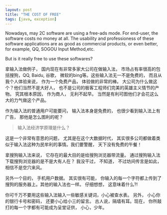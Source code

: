 ```yaml
---
layout: post
title: "THE COST OF FREE"
tags: [java, exception]
---
```


Nowadays, may 2C software are using a free-ads mode. For end-user, the software costs no money at all. The usability and professioness of these software applications are as good as commercial products, or even better, for example, QQ, SOGOU Input Method,etc. 

But is it really free to use these softwares?

拿输入法做例子， 国内现在有非常多家大公司在做输入法， 市场占有率很高的包括搜狗，QQ, Baidu, 谷歌， 微软的bing等。这些输入法无一不是免费的， 而且从我个人体验来说， 作为一个免费产品， 体验做的非常的棒。 大公司为什么做这个？他们当然不是大好人， 也不是公司的极客工程师们完美的英雄主义情节的产物。 究其根本原因， 作为商人， 无利不起早。 当然是有利可图他们才会花这么大的力气做这个产品。 

作为输入法的普通用户可能要问， 输入法本身是免费的， 也很少看到输入法上有广告， 那他是怎么图利的呢？ 

> 输入法经济学原理是什么？

这是一个非常有意思的问题， 尤其是在这个大数据时代， 其实很多公司都做着类似于输入法这种为民牟利的事情。我们要警醒， 天下没有免费的午餐！

拿搜狗输入法来说， 它存在的最大目的是给搜狗浏览器带流量。 通过搜狗输入法下载搜狗浏览器的是不是大有人在？ 我没干过， 不知道， 不过坊间传言是如此， 相信不是空穴来风。 

另外一个目的， 手机用户数据。 其实很有可能， 你输入的每一个字符都上传到了搜狗的服务器上。其他的输入法也一样。 仔细想想， 这意味着什么?! 

你可千万不要用这些输入法输入一些敏感关键词，小心被查水表。 另外， 小心你的银行卡号和密码， 还要小心给小三的留言。 古人说，隔墙有耳。现在， 你所敲打的每一个字都有可能成为呈堂证供， 小心，少年。  
